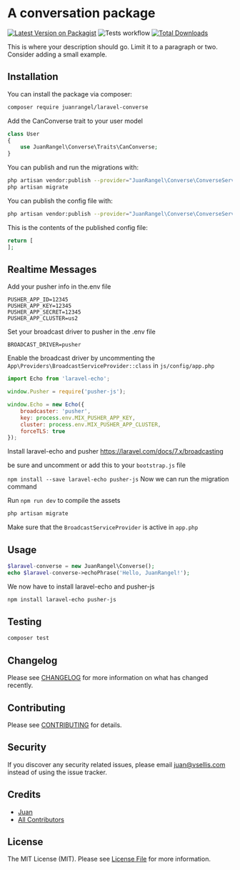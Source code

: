 # A conversation package

[![Latest Version on Packagist](https://img.shields.io/packagist/v/juanrangel/laravel-converse.svg?style=flat-square)](https://packagist.org/packages/juanrangel/laravel-converse)
![Tests workflow](https://github.com/juanrangel/laravel-converse/actions/workflows/run-tests.yml/badge.svg)
[![Total Downloads](https://img.shields.io/packagist/dt/juanrangel/laravel-converse.svg?style=flat-square)](https://packagist.org/packages/juanrangel/laravel-converse)


This is where your description should go. Limit it to a paragraph or two. Consider adding a small example.

## Installation

You can install the package via composer:

```bash
composer require juanrangel/laravel-converse
```

Add the CanConverse trait to your user model
```php
class User
{
    use JuanRangel\Converse\Traits\CanConverse;
}    
```

You can publish and run the migrations with:

```bash
php artisan vendor:publish --provider="JuanRangel\Converse\ConverseServiceProvider" --tag="migrations"
php artisan migrate
```

You can publish the config file with:
```bash
php artisan vendor:publish --provider="JuanRangel\Converse\ConverseServiceProvider" --tag="config"
```

This is the contents of the published config file:

```php
return [
];
```
## Realtime Messages

Add your pusher info in the.env file

```
PUSHER_APP_ID=12345
PUSHER_APP_KEY=12345
PUSHER_APP_SECRET=12345
PUSHER_APP_CLUSTER=us2
```

Set your broadcast driver to pusher in the .env file

```
BROADCAST_DRIVER=pusher
```

Enable the broadcast driver by uncommenting the `App\Providers\BroadcastServiceProvider::class` in `js/config/app.php`

```javascript
import Echo from 'laravel-echo';

window.Pusher = require('pusher-js');

window.Echo = new Echo({
    broadcaster: 'pusher',
    key: process.env.MIX_PUSHER_APP_KEY,
    cluster: process.env.MIX_PUSHER_APP_CLUSTER,
    forceTLS: true
});
``` 


Install laravel-echo and pusher 
https://laravel.com/docs/7.x/broadcasting

be sure and uncomment or add this to your `bootstrap.js` file

`npm install --save laravel-echo pusher-js`
Now we can run the migration command

Run `npm run dev` to compile the assets

```bash
php artisan migrate
```

Make sure that the `BroadcastServiceProvider` is active in `app.php`

## Usage

``` php
$laravel-converse = new JuanRangel\Converse();
echo $laravel-converse->echoPhrase('Hello, JuanRangel!');
```

We now have to install laravel-echo and pusher-js
```bash
npm install laravel-echo pusher-js
```

## Testing

``` bash
composer test
```

## Changelog

Please see [CHANGELOG](CHANGELOG.md) for more information on what has changed recently.

## Contributing

Please see [CONTRIBUTING](CONTRIBUTING.md) for details.

## Security

If you discover any security related issues, please email juan@vsellis.com instead of using the issue tracker.

## Credits

- [Juan](https://github.com/JuanRangel)
- [All Contributors](../../contributors)

## License

The MIT License (MIT). Please see [License File](LICENSE.md) for more information.
